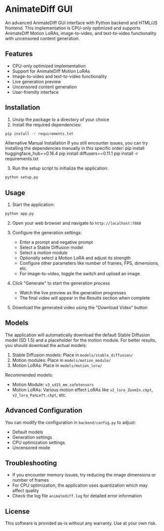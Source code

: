 # AnimateDiff GUI

An advanced AnimateDiff GUI interface with Python backend and HTML/JS frontend. This implementation is CPU-only optimized and supports AnimateDiff Motion LoRAs, image-to-video, and text-to-video functionality with uncensored content generation.

## Features

- CPU-only optimized implementation
- Support for AnimateDiff Motion LoRAs
- Image-to-video and text-to-video functionality
- Live generation preview
- Uncensored content generation
- User-friendly interface

## Installation

1. Unzip the package to a directory of your choice
2. Install the required dependencies:

```bash
pip install -r requirements.txt
```

Alternative Manual Installation If you still encounter issues, you can try installing the dependencies manually in this specific order: pip install huggingface_hub==0.16.4 pip install diffusers==0.11.1 pip install -r requirements.txt

3. Run the setup script to initialize the application:

```bash
python setup.py
```

## Usage

1. Start the application:

```bash
python app.py
```

2. Open your web browser and navigate to `http://localhost:7860`

3. Configure the generation settings:
   - Enter a prompt and negative prompt
   - Select a Stable Diffusion model
   - Select a motion module
   - Optionally select a Motion LoRA and adjust its strength
   - Configure other parameters like number of frames, FPS, dimensions, etc.
   - For image-to-video, toggle the switch and upload an image

4. Click "Generate" to start the generation process
   - Watch the live preview as the generation progresses
   - The final video will appear in the Results section when complete

5. Download the generated video using the "Download Video" button

## Models

The application will automatically download the default Stable Diffusion model (SD 1.5) and a placeholder for the motion module. For better results, you should download the actual models:

1. Stable Diffusion models: Place in `models/stable_diffusion/`
2. Motion modules: Place in `models/motion_module/`
3. Motion LoRAs: Place in `models/motion_lora/`

Recommended models:
- Motion Module: `v3_sd15_mm.safetensors`
- Motion LoRAs: Various motion effect LoRAs like `v2_lora_ZoomIn.ckpt`, `v2_lora_PanLeft.ckpt`, etc.

## Advanced Configuration

You can modify the configuration in `backend/config.py` to adjust:
- Default models
- Generation settings
- CPU optimization settings
- Uncensored mode

## Troubleshooting

- If you encounter memory issues, try reducing the image dimensions or number of frames
- For CPU optimization, the application uses quantization which may affect quality
- Check the log file `animatediff.log` for detailed error information

## License

This software is provided as-is without any warranty. Use at your own risk.
